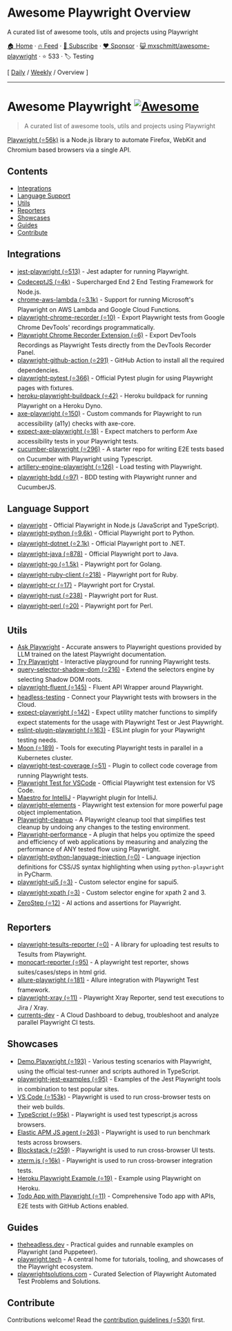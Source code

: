 # Awesome Playwright Overview

A curated list of awesome tools, utils and projects using Playwright

[🏠 Home](/README.md) · [🔥 Feed](https://www.trackawesomelist.com/mxschmitt/awesome-playwright/rss.xml) · [📮 Subscribe](https://trackawesomelist.us17.list-manage.com/subscribe?u=d2f0117aa829c83a63ec63c2f&id=36a103854c) · [❤️  Sponsor](https://github.com/sponsors/theowenyoung) · [😺 mxschmitt/awesome-playwright](https://github.com/mxschmitt/awesome-playwright) · ⭐ 533 · 🏷️ Testing

[ [Daily](/content/mxschmitt/awesome-playwright/README.md) / [Weekly](/content/mxschmitt/awesome-playwright/week/README.md) / Overview ]

---

# Awesome Playwright [![Awesome](https://awesome.re/badge.svg)](https://awesome.re)

> A curated list of awesome tools, utils and projects using Playwright

[Playwright (⭐56k)](https://github.com/microsoft/playwright) is a Node.js library to automate Firefox, WebKit and Chromium based browsers via a single API.

## Contents

*   [Integrations](#integrations)
*   [Language Support](#language-support)
*   [Utils](#utils)
*   [Reporters](#reporters)
*   [Showcases](#showcases)
*   [Guides](#guides)
*   [Contribute](#contribute)

## Integrations

*   [jest-playwright (⭐513)](https://github.com/playwright-community/jest-playwright/) - Jest adapter for running Playwright.
*   [CodeceptJS (⭐4k)](https://github.com/Codeception/CodeceptJS) - Supercharged End 2 End Testing Framework for Node.js.
*   [chrome-aws-lambda (⭐3.1k)](https://github.com/alixaxel/chrome-aws-lambda#usage-with-playwright) - Support for running Microsoft's Playwright on AWS Lambda and Google Cloud Functions.
*   [playwright-chrome-recorder (⭐10)](https://github.com/AndrewUsher/playwright-chrome-recorder) - Export Playwright tests from Google Chrome DevTools' recordings programmatically.
*   [Playwright Chrome Recorder Extension (⭐6)](https://github.com/AndrewUsher/playwright-recorder-extension) - Export DevTools Recordings as Playwright Tests directly from the DevTools Recorder Panel.
*   [playwright-github-action (⭐291)](https://github.com/microsoft/playwright-github-action) - GitHub Action to install all the required dependencies.
*   [playwright-pytest (⭐366)](https://github.com/microsoft/playwright-pytest/) - Official Pytest plugin for using Playwright pages with fixtures.
*   [heroku-playwright-buildpack (⭐42)](https://github.com/mxschmitt/heroku-playwright-buildpack) - Heroku buildpack for running Playwright on a Heroku Dyno.
*   [axe-playwright (⭐150)](https://github.com/abhinaba-ghosh/axe-playwright) - Custom commands for Playwright to run accessibility (a11y) checks with axe-core.
*   [expect-axe-playwright (⭐18)](https://github.com/Widen/expect-axe-playwright) - Expect matchers to perform Axe accessibility tests in your Playwright tests.
*   [cucumber-playwright (⭐296)](https://github.com/Tallyb/cucumber-playwright) - A starter repo for writing E2E tests based on Cucumber with Playwright using Typescript.
*   [artillery-engine-playwright (⭐126)](https://github.com/artilleryio/artillery-engine-playwright) - Load testing with Playwright.
*   [playwright-bdd (⭐97)](https://github.com/vitalets/playwright-bdd) - BDD testing with Playwright runner and CucumberJS.

## Language Support

*   [playwright](https://git.io/JT2bj) - Official Playwright in Node.js (JavaScript and TypeScript).
*   [playwright-python (⭐9.6k)](https://github.com/microsoft/playwright-python) - Official Playwright port to Python.
*   [playwright-dotnet (⭐2.1k)](https://github.com/microsoft/playwright-dotnet) - Official Playwright port to .NET.
*   [playwright-java (⭐878)](https://github.com/microsoft/playwright-java) - Official Playwright port to Java.
*   [playwright-go (⭐1.5k)](https://github.com/playwright-community/playwright-go) - Playwright port for Golang.
*   [playwright-ruby-client (⭐218)](https://github.com/YusukeIwaki/playwright-ruby-client) - Playwright port for Ruby.
*   [playwright-cr (⭐17)](https://github.com/naqvis/playwright-cr) - Playwright port for Crystal.
*   [playwright-rust (⭐238)](https://github.com/octaltree/playwright-rust) - Playwright port for Rust.
*   [playwright-perl (⭐20)](https://github.com/teodesian/playwright-perl) - Playwright port for Perl.

## Utils

*   [Ask Playwright](https://ray.run/ask) - Accurate answers to Playwright questions provided by LLM trained on the latest Playwright documentation.
*   [Try Playwright](https://try.playwright.tech) - Interactive playground for running Playwright tests.
*   [query-selector-shadow-dom (⭐216)](https://github.com/Georgegriff/query-selector-shadow-dom) - Extend the selectors engine by selecting Shadow DOM roots.
*   [playwright-fluent (⭐145)](https://github.com/hdorgeval/playwright-fluent) - Fluent API Wrapper around Playwright.
*   [headless-testing](https://headlesstesting.com) - Connect your Playwright tests with browsers in the Cloud.
*   [expect-playwright (⭐142)](https://github.com/playwright-community/expect-playwright) - Expect utility matcher functions to simplify expect statements for the usage with Playwright Test or Jest Playwright.
*   [eslint-plugin-playwright (⭐163)](https://github.com/playwright-community/eslint-plugin-playwright) - ESLint plugin for your Playwright testing needs.
*   [Moon (⭐189)](https://github.com/aerokube/moon) - Tools for executing Playwright tests in parallel in a Kubernetes cluster.
*   [playwright-test-coverage (⭐51)](https://github.com/anishkny/playwright-test-coverage) - Plugin to collect code coverage from running Playwright tests.
*   [Playwright Test for VSCode](https://marketplace.visualstudio.com/items?itemName=ms-playwright.playwright) - Official Playwright test extension for VS Code.
*   [Maestro for IntelliJ](https://plugins.jetbrains.com/plugin/18100-maestro) - Playwright plugin for IntelliJ.
*   [playwright-elements](https://www.npmjs.com/package/playwright-elements) - Playwright test extension for more powerful page object implementation.
*   [Playwright-cleanup](https://www.npmjs.com/package/playwright-cleanup) - A Playwright cleanup tool that simplifies test cleanup by undoing any changes to the testing environment.
*   [Playwright-performance](https://www.npmjs.com/package/playwright-performance) - A plugin that helps you optimize the speed and efficiency of web applications by measuring and analyzing the performance of ANY tested flow using Playwright.
*   [playwright-python-language-injection (⭐0)](https://github.com/Mattwmaster58/playwright-python-language-injection) - Language injection definitions for CSS/JS syntax highlighting when using `python-playwright` in PyCharm.
*   [playwright-ui5 (⭐3)](https://github.com/detachhead/playwright-ui5) - Custom selector engine for sapui5.
*   [playwright-xpath (⭐3)](https://github.com/detachhead/playwright-xpath) - Custom selector engine for xpath 2 and 3.
*   [ZeroStep (⭐12)](https://github.com/zerostep-ai/zerostep) - AI actions and assertions for Playwright.

## Reporters

*   [playwright-tesults-reporter (⭐0)](https://github.com/tesults/playwright-tesults-reporter) - A library for uploading test results to Tesults from Playwright.
*   [monocart-reporter (⭐95)](https://github.com/cenfun/monocart-reporter) - A playwright test reporter, shows suites/cases/steps in html grid.
*   [allure-playwright (⭐181)](https://github.com/allure-framework/allure-js/tree/master/packages/allure-playwright) - Allure integration with Playwright Test framework.
*   [playwright-xray (⭐11)](https://github.com/inluxc/playwright-xray) - Playwright Xray Reporter, send test executions to Jira / Xray.
*   [currents-dev](https://currents.dev/) - A Cloud Dashboard to debug, troubleshoot and analyze parallel Playwright CI tests.

## Showcases

*   [Demo.Playwright (⭐193)](https://github.com/MarcusFelling/Demo.Playwright) - Various testing scenarios with Playwright, using the official test-runner and scripts authored in TypeScript.
*   [playwright-jest-examples (⭐95)](https://github.com/playwright-community/playwright-jest-examples) - Examples of the Jest Playwright tools in combination to test popular sites.
*   [VS Code (⭐153k)](https://github.com/microsoft/vscode) - Playwright is used to run cross-browser tests on their web builds.
*   [TypeScript (⭐95k)](https://github.com/microsoft/TypeScript) - Playwright is used test typescript.js across browsers.
*   [Elastic APM JS agent (⭐263)](https://github.com/elastic/apm-agent-rum-js) - Playwright is used to run benchmark tests across browsers.
*   [Blockstack (⭐259)](https://github.com/blockstack/ux) - Playwright is used to run cross-browser UI tests.
*   [xterm.js (⭐16k)](https://github.com/xtermjs/xterm.js) - Playwright is used to run cross-browser integration tests.
*   [Heroku Playwright Example (⭐19)](https://github.com/mxschmitt/heroku-playwright-example) - Example using Playwright on Heroku.
*   [Todo App with Playwright (⭐11)](https://github.com/burakkantarci/playwright-todo-app) - Comprehensive Todo app with APIs, E2E tests with GitHub Actions enabled.

## Guides

*   [theheadless.dev](https://theheadless.dev) - Practical guides and runnable examples on Playwright (and Puppeteer).
*   [playwright.tech](https://playwright.tech) - A central home for tutorials, tooling, and showcases of the Playwright ecosystem.
*   [playwrightsolutions.com](https://playwrightsolutions.com) - Curated Selection of Playwright Automated Test Problems and Solutions.

## Contribute

Contributions welcome! Read the [contribution guidelines (⭐530)](https://github.com/mxschmitt/awesome-playwright/blob/master/CONTRIBUTING.md) first.

